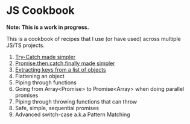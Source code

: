# JS Cookbook

**Note: This is a work in progress.**

This is a cookbook of recipes that I use (or have used) across multiple JS/TS projects.

1. [Try-Catch made simpler](./try-catch-made-simpler.md)
2. [Promise.then.catch.finally made simpler](./promise-made-simpler.md)
3. [Extracting keys from a list of objects](./extract-keys.md)
4. Flattening an object
5. Piping through functions
6. Going from Array<Promise<Value>> to Promise<Array<Value>> when doing parallel promises
7. Piping through throwing functions that can throw
8. Safe, simple, sequential promises
9. Advanced switch-case a.k.a Pattern Matching
